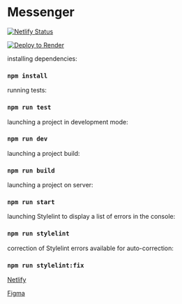 # Messenger

[![Netlify Status](https://api.netlify.com/api/v1/badges/8e3cfa15-c747-4b26-a08e-e7621becdc07/deploy-status)](https://app.netlify.com/sites/rococo-pony-ffd524/deploys)

[![Deploy to Render](https://render.com/images/deploy-to-render-button.svg)](https://messenger-praktikum-yandex-j2lu.onrender.com/)

installing dependencies:

### `npm install` 

running tests:

### `npm run test` 

launching a project in development mode:

### `npm run dev` 

launching a project build:

### `npm run build` 

launching a project on server:

### `npm run start` 

launching Stylelint to display a list of errors in the console:

### `npm run stylelint`

correction of Stylelint errors available for auto-correction:

### `npm run stylelint:fix`

[ Netlify ](https://rococo-pony-ffd524.netlify.app/)
 
[ Figma ](https://www.figma.com/file/jF5fFFzgGOxQeB4CmKWTiE/Chat_external_link?node-id=0%3A1&t=r3MYV1qHfwynltXN-0)
